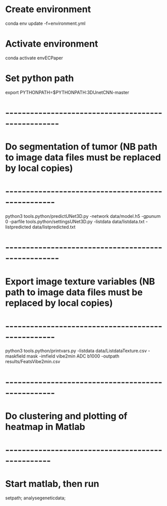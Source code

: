 # Create environment
conda env update -f=environment.yml

# Activate environment
conda activate envECPaper

# Set python path
export PYTHONPATH=$PYTHONPATH:3DUnetCNN-master

# ---------------------------------------------------
# Do segmentation of tumor (NB path to image data files must be replaced by local copies)
# --------------------------------------------------
python3 tools.python/predictUNet3D.py 
	-network data/model.h5 
	-gpunum 0 
	-parfile tools.python/settingsUNet3D.py 
	-listdata data/listdata.txt 
	-listpredicted data/listpredicted.txt

# ---------------------------------------------------
# Export image texture variables (NB path to image data files must be replaced by local copies)
# --------------------------------------------------
python3 tools.python/printvars.py 
	-listdata data/ListdataTexture.csv 
	-maskfield mask 
	-imfield vibe2min ADC b1000
	-outpath results/FeatsVibe2min.csv

# --------------------------------------------------
# Do clustering and plotting of heatmap in Matlab
# -------------------------------------------------
# Start matlab, then run 
setpath;
analysegeneticdata;
